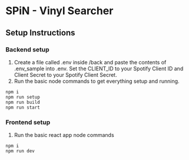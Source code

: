 # SPiN - Vinyl Searcher

## Setup Instructions
### Backend setup
1. Create a file called .env inside /back and paste the contents of .env_sample into .env. Set the CLIENT_ID to your Spotify Client ID and Client Secret to your Spotify Client Secret.
2. Run the basic node commands to get everything setup and running.
```
npm i
npm run setup
npm run build
npm run start
```

### Frontend setup
1. Run the basic react app node commands
```
npm i
npm run dev
```